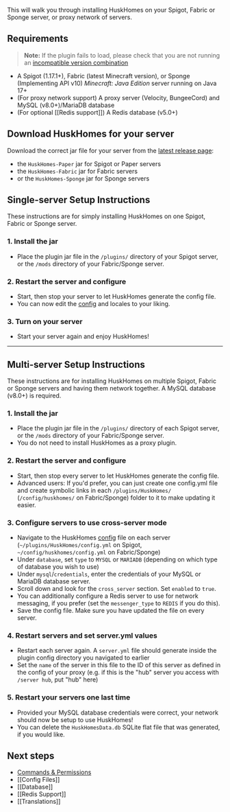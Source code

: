 This will walk you through installing HuskHomes on your Spigot, Fabric or Sponge server, or proxy network of servers.

## Requirements
> **Note:** If the plugin fails to load, please check that you are not running an [incompatible version combination](Unsupported-Versions)

* A Spigot (1.17.1+), Fabric (latest Minecraft version), or Sponge (Implementing API v10) _Minecraft: Java Edition_ server running on Java 17+
* (For proxy network support) A proxy server (Velocity, BungeeCord) and MySQL (v8.0+)/MariaDB database
* (For optional [[Redis support]]) A Redis database (v5.0+)

## Download HuskHomes for your server
Download the correct jar file for your server from the [latest release page](https://github.com/WiIIiam278/HuskHomes/releases/latest):
* the `HuskHomes-Paper` jar for Spigot or Paper servers
* the `HuskHomes-Fabric` jar for Fabric servers
* or the `HuskHomes-Sponge` jar for Sponge servers

## Single-server Setup Instructions
These instructions are for simply installing HuskHomes on one Spigot, Fabric or Sponge server.

### 1. Install the jar
- Place the plugin jar file in the `/plugins/` directory of your Spigot server, or the `/mods` directory of your Fabric/Sponge server.
### 2. Restart the server and configure
- Start, then stop your server to let HuskHomes generate the config file.
- You can now edit the [config](Config-Files) and locales to your liking.
### 3. Turn on your server
- Start your server again and enjoy HuskHomes!

-----

## Multi-server Setup Instructions
These instructions are for installing HuskHomes on multiple Spigot, Fabric or Sponge servers and having them network together. A MySQL database (v8.0+) is required.

### 1. Install the jar
- Place the plugin jar file in the `/plugins/` directory of each Spigot server, or the `/mods` directory of your Fabric/Sponge server.
- You do not need to install HuskHomes as a proxy plugin.
### 2. Restart the server and configure
- Start, then stop every server to let HuskHomes generate the config file.
- Advanced users: If you'd prefer, you can just create one config.yml file and create symbolic links in each `/plugins/HuskHomes/` (`/config/huskhomes/` on Fabric/Sponge) folder to it to make updating it easier.
### 3. Configure servers to use cross-server mode
- Navigate to the HuskHomes [config](Config-Files) file on each server (`~/plugins/HuskHomes/config.yml` on Spigot, `~/config/huskhomes/config.yml` on Fabric/Sponge)
- Under `database`, set `type` to `MYSQL` or `MARIADB` (depending on which type of database you wish to use)
- Under `mysql`/`credentials`, enter the credentials of your MySQL or MariaDB database server.
- Scroll down and look for the `cross_server` section. Set `enabled` to `true`.
- You can additionally configure a Redis server to use for network messaging, if you prefer (set the `messenger_type` to `REDIS` if you do this).
- Save the config file. Make sure you have updated the file on every server.
### 4. Restart servers and set server.yml values
- Restart each server again. A `server.yml` file should generate inside the plugin config directory you navigated to earlier
- Set the `name` of the server in this file to the ID of this server as defined in the config of your proxy (e.g. if this is the "hub" server you access with `/server hub`, put "hub" here)
### 5. Restart your servers one last time
- Provided your MySQL database credentials were correct, your network should now be setup to use HuskHomes!
- You can delete the `HuskHomesData.db` SQLite flat file that was generated, if you would like.

## Next steps
* [Commands & Permissions](Commands)
* [[Config Files]]
* [[Database]]
* [[Redis Support]]
* [[Translations]]